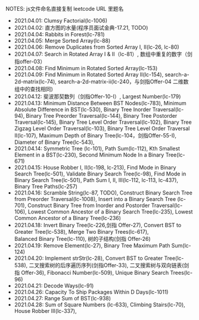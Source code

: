 NOTES: js文件命名直接复制 leetcode URL 里题名 

- 2021.04.01: Clumsy Factorial(lc-1006) 
- 2021.04.02: 直方图的水量(程序员面试金典-17.21, TODO) 
- 2021.04.04: Rabbits in Forest(lc-781) 
- 2021.04.05: Merge Sorted Array(lc-88) 
- 2021.04.06: Remove Duplicates from Sorted Array I, II(lc-26, lc-80)  
- 2021.04.07: Search in Rotated Array I & II（lc-81）, 数组中重复的数字（剑指offer-03） 
- 2021.04.08: Find Minimum in Rotated Sorted Array(lc-153) 
- 2021.04.09: Find Minimum in Rotated Sorted Array II(lc-154), search-a-2d-matrix(lc-74), search-a-2d-matrix-ii(lc-240，与剑指Offer-04 二维数组中的查找相同) 
- 2021.04.12: 斐波那契数列（剑指Offer-10-I）, Largest Number(lc-179) 
- 2021.04.13: Minimum Distance Between BST Nodes(lc-783), Minimum Absolute Difference in BST(lc-530), Binary Tree Inorder Traversal(lc-94), 
  Binary Tree Preorder Traversal(lc-144), Binary Tree Postorder Traversal(lc-145), Binary Tree Level Order Traversal(lc-102), 
  Binary Tree Zigzag Level Order Traversal(lc-103), Binary Tree Level Order Traversal II(lc-107), 
  Maximum Depth of Binary Tree(lc-104，剑指Offer-55-I), Diameter of Binary Tree(lc-543), 
- 2021.04.14: Symmetric Tree (lc-101), Path Sum(lc-112), Kth Smallest Element in a BST(lc-230),
  Second Minimum Node In a Binary Tree(lc-671)
- 2021.04.15: House Robber I, II(lc-198, lc-213), Find Mode in Binary Search Tree(lc-501), Validate Binary Search Tree(lc-98), 
  Find Mode in Binary Search Tree(lc-501), Path Sum I, II, III(lc-112, lc-113, lc-437), Binary Tree Paths(lc-257)
- 2021.04.16: Scramble String(lc-87, TODO), Construct Binary Search Tree from Preorder Traversal(lc-1008), Insert into a Binary Search Tree (lc-701),
  Construct Binary Tree from Inorder and Postorder Traversal(lc-106), Lowest Common Ancestor of a Binary Search Tree(lc-235),
  Lowest Common Ancestor of a Binary Tree(lc-236)
- 2021.04.18: Invert Binary Tree(lc-226,剑指 Offer-27), Convert BST to Greater Tree(lc-538), Merge Two Binary Trees(lc-617),  
  Balanced Binary Tree(lc-110), 树的子结构(剑指 Offer-26)
- 2021.04.19: Remove Element(lc-27), Binary Tree Maximum Path Sum(lc-124)
- 2021.04.20: Implement strStr(lc-28), Convert BST to Greater Tree(lc-538), 二叉搜索树的后序遍历序列(剑指Offer-33),
  二叉搜索树与双向链表(剑指 Offer-36), Fibonacci Number(lc-509), Unique Binary Search Trees(lc-96)
- 2021.04.21: Decode Ways(lc-91)    
- 2021.04.26: Capacity To Ship Packages Within D Days(lc-1011)
- 2021.04.27: Range Sum of BST(lc-938) 
- 2021.04.28: Sum of Square Numbers (lc-633), Climbing Stairs(lc-70), House Robber III(lc-337), 



 